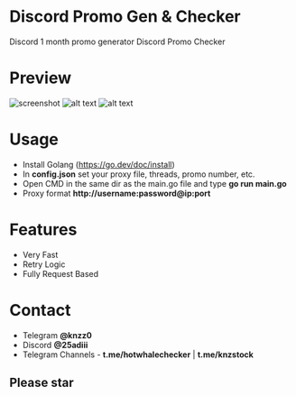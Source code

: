 # Discord Promo Gen & Checker
Discord 1 month promo generator
Discord Promo Checker

# Preview 
![screenshot]([screenshot.png](https://i.postimg.cc/x822w5SZ/image.png))
![alt text](https://i.postimg.cc/vHSn52wM/image.png)
![alt text](https://i.postimg.cc/D00rK93j/image.png)

# Usage

* Install Golang (https://go.dev/doc/install)
* In **config.json** set your proxy file, threads, promo number, etc.
* Open CMD in the same dir as the main.go file and type **go run main.go**
* Proxy format **http://username:password@ip:port**

# Features

* Very Fast 
* Retry Logic
* Fully Request Based

# Contact

* Telegram **@knzz0**
* Discord **@25adiii**
* Telegram Channels - **t.me/hotwhalechecker** | **t.me/knzstock**

## Please star 
